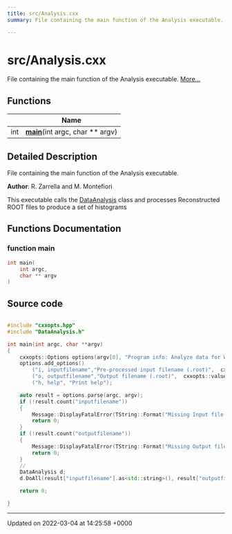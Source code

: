 ```yaml
---
title: src/Analysis.cxx
summary: File containing the main function of the Analysis executable. 

---
```


# src/Analysis.cxx

File containing the main function of the Analysis executable.  [More...](#detailed-description)

## Functions

|                | Name           |
| -------------- | -------------- |
| int | **[main](/Files/Analysis_8cxx.md#function-main)**(int argc, char ** argv) |

## Detailed Description

File containing the main function of the Analysis executable. 

**Author**: R. Zarrella and M. Montefiori


This executable calls the [DataAnalysis](/Classes/classDataAnalysis.md) class and processes Reconstructed ROOT files to produce a set of histograms 


## Functions Documentation

### function main

```cpp
int main(
    int argc,
    char ** argv
)
```




## Source code

```cpp

#include "cxxopts.hpp"
#include "DataAnalysis.h"

int main(int argc, char **argv)
{
    cxxopts::Options options(argv[0], "Program info: Analyze data for WaveDAQ detectors");
    options.add_options()
        ("i, inputfilename","Pre-processed input filename (.root)",  cxxopts::value<std::string>())
        ("o, outputfilename","Output filename (.root)",  cxxopts::value<std::string>())
        ("h, help", "Print help");

    auto result = options.parse(argc, argv);
    if (!result.count("inputfilename"))
    {
        Message::DisplayFatalError(TString::Format("Missing Input file Name\n\n %s", options.help().c_str()));
        return 0;
    }
    if (!result.count("outputfilename"))
    {
        Message::DisplayFatalError(TString::Format("Missing Output file name\n\n %s", options.help().c_str()));
        return 0;
    }
    //
    DataAnalysis d;
    d.DoAll(result["inputfilename"].as<std::string>(), result["outputfilename"].as<std::string>());

    return 0;

}
```


-------------------------------

Updated on 2022-03-04 at 14:25:58 +0000
